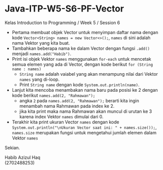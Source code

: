 # Java-ITP-W5-S6-PF-Vector

Kelas Introduction to Programming / Week 5 / Session 6

- Pertama membuat objek Vector untuk menyimpan daftar nama dengan kode `Vector<String> names = new Vector<>();`, `names` di sini adalah nama Vektor yang kita buat.
- Tambahkan beberapa nama ke dalam Vector dengan fungsi `.add()` menjadi `names.add("Habib")`.
- Print isi objek Vektor `names` menggunakan `for-each` untuk mencetak semua elemen yang ada di Vector, dengan kode berikut `for (String name : names)`
  - `String name` adalah vaiabel yang akan menampung nilai dari Vektor `names` yang di-loop.
  - Print `String name` dengan kode `System.out.println(name)`.
- Lanjut kita mencoba menambakan nama baru pada posisi ke 2 dengan kode berikut `names.add(2, "Rahmawan");`
  - angka `2` pada `names.add(2, "Rahmawan");` berarti kita ingin menambah nama Rahmawan pada index ke 2.
  - jika kita print maka nama Rahmawan akan muncul di urutan ke 3 karena index Vektor `names` dimulai dari 0.
- Terakhir kita print ukuran Vector `names` dengan kode `System.out.println("\nUkuran Vector saat ini: " + names.size());`, `names.size` merupakan fungsi untuk mengetahui jumlah elemen dalam Vektor `names`

Sekian.

Habib Azizul Haq  
(2702488253)
